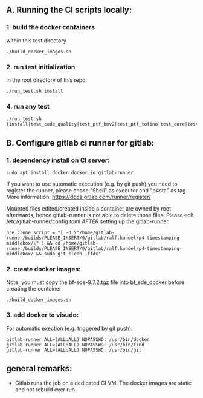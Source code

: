 
## A. Running the CI scripts locally:
### 1. build the docker containers
within this test directory
```
./build_docker_images.sh
```

### 2. run test initialization
in the root directory of this repo:
```
./run_test.sh install
```


### 4. run any test
```
./run_test.sh {install|test_code_quality|test_ptf_bmv2|test_ptf_tofino|test_core|test_ui|test_ui_tofino|dpdk_install|test_core_dpdk|cleanup|all}
```


## B. Configure gitlab ci runner for gitlab:
### 1. dependency install on CI server:
```
sudo apt install docker docker.io gitlab-runner
```

If you want to use automatic execution (e.g. by git push) you need to register the runner, please chose "Shell" as executor and "p4sta" as tag. More information: https://docs.gitlab.com/runner/register/

Mounted files edited/created inside a container are owned by root afterwards, hence gitlab-runner is not able to delete those files. Please edit /etc/gitlab-runner/config.toml _AFTER_ setting up the gitlab-runner. 


```
pre_clone_script = "[ -d \"/home/gitlab-runner/builds/PLEASE_INSERT/0/gitlab/ralf.kundel/p4-timestamping-middlebox/\" ] && cd /home/gitlab-runner/builds/PLEASE_INSERT/0/gitlab/ralf.kundel/p4-timestamping-middlebox/ && sudo git clean -ffdx"
```
### 2. create docker images:
Note: you must copy the bf-sde-9.7.2.tgz file into bf_sde_docker before creating the container
```
./build_docker_images.sh
```

### 3. add docker to visudo:

For automatic exection (e.g. triggered by git push):
```
gitlab-runner ALL=(ALL:ALL) NOPASSWD: /usr/bin/docker
gitlab-runner ALL=(ALL:ALL) NOPASSWD: /usr/bin/find
gitlab-runner ALL=(ALL:ALL) NOPASSWD: /usr/bin/git
```


## general remarks:
* Gitlab runs the job on a dedicated CI VM. The docker images are static and not rebuild ever run.

